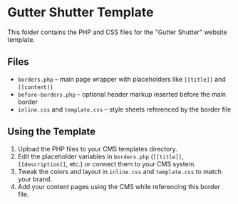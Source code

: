 # Gutter Shutter Template

This folder contains the PHP and CSS files for the "Gutter Shutter" website template.

## Files
- `borders.php` – main page wrapper with placeholders like `[[title]]` and `[[content]]`
- `before-borders.php` – optional header markup inserted before the main border
- `inline.css` and `template.css` – style sheets referenced by the border file

## Using the Template
1. Upload the PHP files to your CMS templates directory.
2. Edit the placeholder variables in `borders.php` (`[[title]]`, `[[description]]`, etc.) or connect them to your CMS system.
3. Tweak the colors and layout in `inline.css` and `template.css` to match your brand.
4. Add your content pages using the CMS while referencing this border file.
